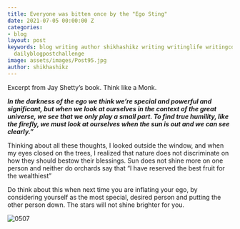 ```yaml
---
title: Everyone was bitten once by the "Ego Sting"
date: 2021-07-05 00:00:00 Z
categories:
- blog
layout: post
keywords: blog writing author shikhashikz writing writinglife writingcommunity dailyblogpost
  dailyblogpostchallenge
image: assets/images/Post95.jpg
author: shikhashikz
---
```


Excerpt from Jay Shetty’s book. Think like a Monk.

***In the darkness of the ego we think we’re special and powerful and significant, but when we look at ourselves in the context of the great universe, we see that we only play a small part. To find true humility, like the firefly, we must look at ourselves when the sun is out and we can see clearly.”***

Thinking about all these thoughts, I looked outside the window, and when my eyes closed on the trees, I realized that nature does not discriminate on how they should bestow their blessings. Sun does not shine more on one person and neither do orchards say that “I have reserved the best fruit for the wealthiest”

Do think about this when next time you are inflating your ego, by considering yourself as the most special, desired person and putting the other person down. The stars will not shine brighter for you. 

![0507](https://user-images.githubusercontent.com/21696121/124471145-23d8d300-ddba-11eb-99dc-456a11db27ae.jpg)

